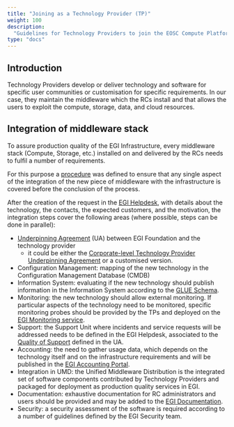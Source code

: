 ```yaml
---
title: "Joining as a Technology Provider (TP)"
weight: 100
description:
  "Guidelines for Technology Providers to join the EOSC Compute Platform"
type: "docs"
---
```


## Introduction

Technology Providers develop or deliver technology and software for specific
user communities or customisation for specific requirements. In our case,
they maintain the middleware which the RCs install and that allows the users
to exploit the compute, storage, data, and cloud resources.

## Integration of middleware stack

To assure production quality of the EGI Infrastructure, every middleware stack
(Compute, Storage, etc.) installed on and delivered by the RCs needs to fulfil
a number of requirements.

For this purpose a [procedure](https://confluence.egi.eu/x/DCImBg) was defined
to ensure that any single aspect of the integration of the new piece of
middleware with the infrastructure is covered before the conclusion of the
process.

After the creation of the request in the
[EGI Helpdesk](https://helpdesk.egi.eu/), with details about the technology,
the contacts, the expected customers, and the motivation, the integration steps
cover the following areas (where possible, steps can be done in parallel):

- [Underpinning Agreement](https://ims.egi.eu/display/EGIG/Underpinning+agreement)
(UA) between EGI Foundation and the technology provider
  - it could be either the
  [Corporate-level Technology Provider Underpinning Agreement](https://documents.egi.eu/document/2589)
  or a customised version.
- Configuration Management: mapping of the new technology in the Configuration
  Management Database (CMDB)
- Information System: evaluating if the new technology should publish
  information in the Information System according to the
  [GLUE Schema](http://www.ogf.org/documents/GFD.147.pdf).
- Monitoring: the new technology should allow external monitoring. If particular
  aspects of the technology need to be monitored, specific monitoring probes
  should be provided by the TPs and deployed on the
  [EGI Monitoring service](https://argo.egi.eu/).
- Support: the Support Unit where incidents and service requests will be
  addressed needs to be defined in the EGI Helpdesk, associated to the
  [Quality of Support](https://confluence.egi.eu/x/ygCrB) defined in the UA.
- Accounting: the need to gather usage data, which depends on the technology
  itself and on the infrastructure requirements and will be published in the
  [EGI Accounting Portal](https://accounting.egi.eu/).
- Integration in UMD: the Unified Middleware Distribution is the integrated set
  of software components contributed by Technology Providers and packaged for
  deployment as production quality services in EGI.
- Documentation: exhaustive documentation for RC administrators and users should
  be provided and may be added to the [EGI Documentation](https://docs.egi.eu/).
- Security: a security assessment of the software is required according to a
  number of guidelines defined by the EGI Security team.
